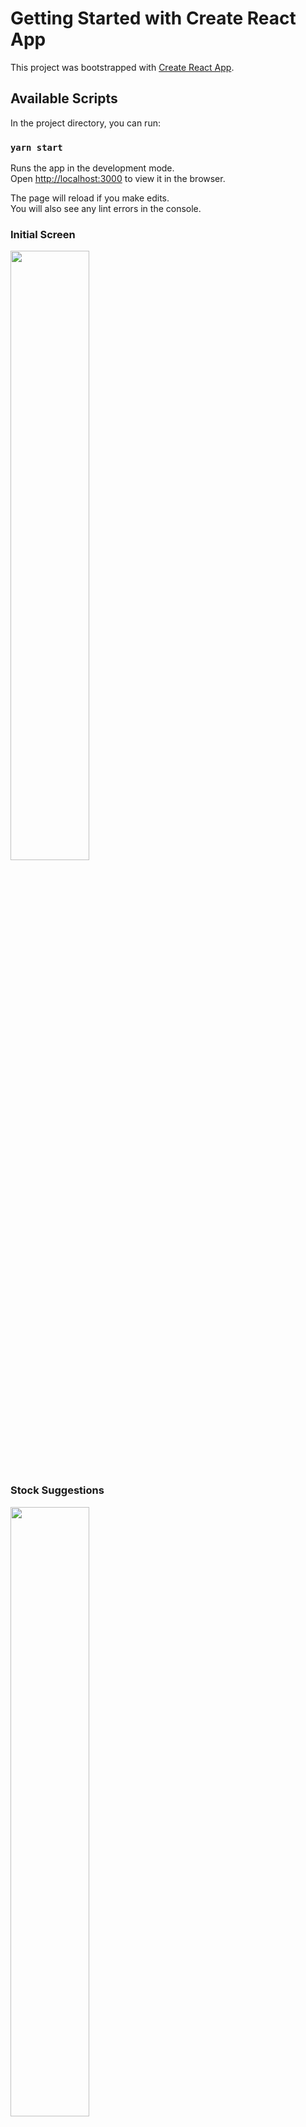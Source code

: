 # Getting Started with Create React App

This project was bootstrapped with [Create React App](https://github.com/facebook/create-react-app).

## Available Scripts

In the project directory, you can run:

### `yarn start`

Runs the app in the development mode.\
Open [http://localhost:3000](http://localhost:3000) to view it in the browser.

The page will reload if you make edits.\
You will also see any lint errors in the console.


### Initial Screen
<img src="https://user-images.githubusercontent.com/38007118/136238167-2ff4080a-fe0c-4561-b194-b722a9da0288.png" alt="" width="50%" height="50%">

### Stock Suggestions
<img src="https://user-images.githubusercontent.com/38007118/136238354-13d5c26f-60e8-4ef9-8d85-0e63b34bbe5a.png" alt="" width="50%" height="50%">


### Stock Details
<img src="https://user-images.githubusercontent.com/38007118/136238433-10ddeb04-bc1e-41fd-b594-77260e037296.png" alt="" width="50%" height="50%">



